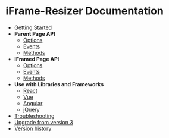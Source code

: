 # iFrame-Resizer Documentation

- [Getting Started](getting_started.md)
- **Parent Page API**
  - [Options](parent_page/options.md)
  - [Events](parent_page/events.md)
  - [Methods](parent_page/methods.md)
- **IFramed Page API**
  - [Options](iframed_page/options.md)
  - [Events](iframed_page/events.md)
  - [Methods](iframed_page/methods.md)
- **Use with Libraries and Frameworks**
  - [React](https://github.com/zeroasterisk/react-iframe-resizer-super)
  - [Vue](https://github.com/davidjbradshaw/iframe-resizer/blob/master/docs/use_with/vue.md)
  - [Angular](https://github.com/davidjbradshaw/iframe-resizer/issues/478#issuecomment-347958630)
  - [jQuery](use_with/jquery.md)
- [Troubleshooting](troubleshooting.md)
- [Upgrade from version 3](upgrade.md)
- [Version history](../CHANGELOG.md)
